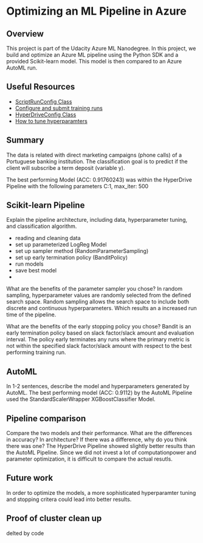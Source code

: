 # Optimizing an ML Pipeline in Azure

## Overview
This project is part of the Udacity Azure ML Nanodegree.
In this project, we build and optimize an Azure ML pipeline using the Python SDK and a provided Scikit-learn model.
This model is then compared to an Azure AutoML run.

## Useful Resources
- [ScriptRunConfig Class](https://docs.microsoft.com/en-us/python/api/azureml-core/azureml.core.scriptrunconfig?view=azure-ml-py)
- [Configure and submit training runs](https://docs.microsoft.com/en-us/azure/machine-learning/how-to-set-up-training-targets)
- [HyperDriveConfig Class](https://docs.microsoft.com/en-us/python/api/azureml-train-core/azureml.train.hyperdrive.hyperdriveconfig?view=azure-ml-py)
- [How to tune hyperparamters](https://docs.microsoft.com/en-us/azure/machine-learning/how-to-tune-hyperparameters)


## Summary
The data is related with direct marketing campaigns (phone calls) of a Portuguese banking institution. The classification goal is to predict if the client will subscribe a term deposit (variable y).

The best performing Model (ACC: 0.91760243) was within the HyperDrive Pipeline with the following parameters C:1, max_iter: 500

## Scikit-learn Pipeline
Explain the pipeline architecture, including data, hyperparameter tuning, and classification algorithm.
- reading and cleaning data
- set up parameterized LogReg Model
- set up sampler method (RandomParameterSampling)
- set up early termination policy (BanditPolicy)
- run models
- save best model
- 
What are the benefits of the parameter sampler you chose?
In random sampling, hyperparameter values are randomly selected from the defined search space. Random sampling allows the search space to include both discrete and continuous hyperparameters. Which results an a increased run time of the pipeline.

What are the benefits of the early stopping policy you chose?
Bandit is an early termination policy based on slack factor/slack amount and evaluation interval. The policy early terminates any runs where the primary metric is not within the specified slack factor/slack amount with respect to the best performing training run.

## AutoML
In 1-2 sentences, describe the model and hyperparameters generated by AutoML. The best performing model (ACC: 0.9112) by the AutoML Pipeline used the StandardScalerWrapper XGBoostClassifier Model. 

## Pipeline comparison
Compare the two models and their performance. What are the differences in accuracy? In architecture? If there was a difference, why do you think there was one? The HyperDrive Pipeline showed slightly better results than the AutoML Pipeline. Since we did not invest a lot of computationpower and parameter optimization, it is difficult to compare the actual resutls. 

## Future work
In order to optimize the models, a more sophisticated hyperparamter tuning and stopping critera could lead into better results.

## Proof of cluster clean up
delted by code
